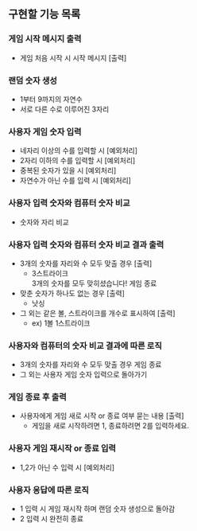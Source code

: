 ## 구현할 기능 목록

### 게임 시작 메시지 출력
- 게임 처음 시작 시 시작 메시지 [출력]

### 랜덤 숫자 생성
- 1부터 9까지의 자연수
- 서로 다른 수로 이루어진 3자리

### 사용자 게임 숫자 입력
- 네자리 이상의 수를 입력할 시 [예외처리]
- 2자리 이하의 수를 입력할 시 [예외처리]
- 중복된 숫자가 있을 시 [예외처리]
- 자연수가 아닌 수를 입력 시 [예외처리]

### 사용자 입력 숫자와 컴퓨터 숫자 비교
- 숫자와 자리 비교

### 사용자 입력 숫자와 컴퓨터 숫자 비교 결과 출력
- 3개의 숫자를 자리와 수 모두 맞출 경우 [출력] 
  - 3스트라이크 \
    3개의 숫자를 모두 맞히셨습니다! 게임 종료
- 맞춘 숫자가 하나도 없는 경우 [출력]
  - 낫싱
- 그 외는 같은 볼, 스트라이크를 개수로 표시하여 [출력]
  - ex) 1볼 1스트라이크

### 사용자와 컴퓨터의 숫자 비교 결과에 따른 로직
- 3개의 숫자를 자리와 수 모두 맞출 경우 게임 종료
- 그 외는 사용자 게임 숫자 입력으로 돌아가기

### 게임 종료 후 출력
- 사용자에게 게임 새로 시작 or 종료 여부 묻는 내용 [출력]
  - 게임을 새로 시작하려면 1, 종료하려면 2를 입력하세요.

### 사용자 게임 재시작 or 종료 입력
- 1,2가 아닌 수 입력 시 [예외처리]

### 사용자 응답에 따른 로직
- 1 입력 시 게임 재시작 하며 랜덤 숫자 생성으로 돌아감
- 2 입력 시 완전히 종료